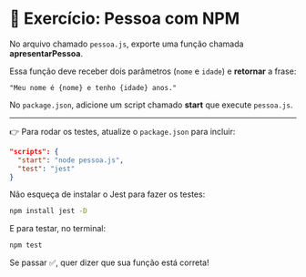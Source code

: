 # 🎯 Exercício: Pessoa com NPM

No arquivo chamado `pessoa.js`, exporte uma função chamada **apresentarPessoa**.

Essa função deve receber dois parâmetros (`nome` e `idade`) e **retornar** a frase:

```
"Meu nome é {nome} e tenho {idade} anos."
```

No `package.json`, adicione um script chamado **start** que execute `pessoa.js`.

---
👉 Para rodar os testes, atualize o `package.json` para incluir:

```json
"scripts": {
  "start": "node pessoa.js",
  "test": "jest"
}
```
Não esqueça de instalar o Jest para fazer os testes:
```bash
npm install jest -D
```

E para testar, no terminal:

```bash
npm test

```

Se passar ✅, quer dizer que sua função está correta!